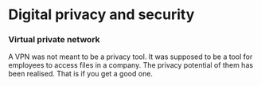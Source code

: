 # Digital privacy and security

### Virtual private network
A VPN was not meant to be a privacy tool. It was supposed to be a tool for employees to access files in a company. The privacy potential of them has been realised. That is if you get a good one. 
